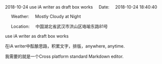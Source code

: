 2018-10-24 use iA writer as draft box works     Date:     2018-10-24 18:40:40

     Weather:     Mostly Cloudy at Night

     Location:     中国湖北省武汉市洪山区珞喻东路81号

use iA writer as draft box works

在iA writer中酝酿思路，积累文字，排版，anywhere, anytime.

我需要的就是一个Cross platform standard Markdown editor.
